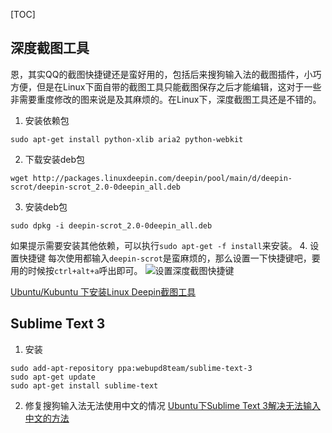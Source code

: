 
[TOC]

## 深度截图工具

恩，其实QQ的截图快捷键还是蛮好用的，包括后来搜狗输入法的截图插件，小巧方便，但是在Linux下面自带的截图工具只能截图保存之后才能编辑，这对于一些非需要重度修改的图来说是及其麻烦的。在Linux下，深度截图工具还是不错的。

1. 安装依赖包
```
sudo apt-get install python-xlib aria2 python-webkit
```
2. 下载安装deb包
```
wget http://packages.linuxdeepin.com/deepin/pool/main/d/deepin-scrot/deepin-scrot_2.0-0deepin_all.deb
```
3. 安装deb包
```
sudo dpkg -i deepin-scrot_2.0-0deepin_all.deb
```
如果提示需要安装其他依赖，可以执行`sudo apt-get -f install`来安装。
4. 设置快捷键
每次使用都输入`deepin-scrot`是蛮麻烦的，那么设置一下快捷键吧，要用的时候按`ctrl+alt+a`呼出即可。
![设置深度截图快捷键](http://upload-images.jianshu.io/upload_images/26219-b37f365e02a55109.png)

[Ubuntu/Kubuntu 下安装Linux Deepin截图工具](http://jingyan.baidu.com/article/e2284b2b5d27ebe2e6118db4.html)

## Sublime Text 3

1. 安装
```
sudo add-apt-repository ppa:webupd8team/sublime-text-3
sudo apt-get update
sudo apt-get install sublime-text
```
2. 修复搜狗输入法无法使用中文的情况
[Ubuntu下Sublime Text 3解决无法输入中文的方法](http://jingyan.baidu.com/article/f3ad7d0ff8731609c3345b3b.html)

